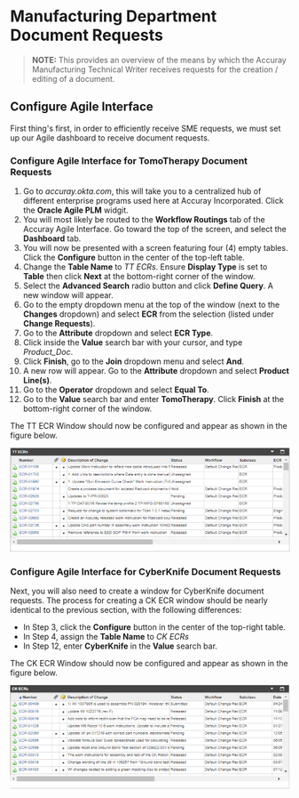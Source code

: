 # Manufacturing Department Document Requests

> **NOTE:** This provides an overview of the means by which the Accuray Manufacturing Technical Writer receives requests for the creation / editing of a document.

## Configure Agile Interface

First thing's first, in order to efficiently receive SME requests, we must set up our Agile dashboard to receive document requests.

### Configure Agile Interface for TomoTherapy Document Requests

1. Go to *accuray.okta.com*, this will take you to a centralized hub of different enterprise programs used here at Accuray Incorporated. Click the **Oracle Agile PLM** widgit.
2. You will most likely be routed to the **Workflow Routings** tab of the Accuray Agile Interface. Go toward the top of the screen, and select the **Dashboard** tab.
3. You will now be presented with a screen featuring four (4) empty tables. Click the **Configure** button in the center of the top-left table.
4. Change the **Table Name** to *TT ECRs*. Ensure **Display Type** is set to **Table** then click **Next** at the bottom-right corner of the window.
5. Select the **Advanced Search** radio button and click **Define Query**. A new window will appear.
6. Go to the empty dropdown menu at the top of the window (next to the **Changes** dropdown) and select **ECR** from the selection (listed under **Change Requests**).
7. Go to the **Attribute** dropdown and select **ECR Type**.
8. Click inside the **Value** search bar with your cursor, and type *Product_Doc*.
9. Click **Finish**, go to the **Join** dropdown menu and select **And**.
10. A new row will appear. Go to the **Attribute** dropdown and select **Product Line(s)**.
11. Go to the **Operator** dropdown and select **Equal To**. 
12. Go to the **Value** search bar and enter **TomoTherapy**. Click **Finish** at the bottom-right corner of the window.

The TT ECR Window should now be configured and appear as shown in the figure below.

![alt text](https://github.com/taddieken95/Accuray_Tech_Comm_Guide/blob/master/img/TT%20ECRs.png "TT ECR Example")

### Configure Agile Interface for CyberKnife Document Requests

Next, you will also need to create a window for CyberKnife document requests. The process for creating a CK ECR window should be nearly identical to the previous section, with the following differences:

* In Step 3, click the **Configure** button in the center of the top-right table.
* In Step 4, assign the **Table Name** to *CK ECRs*
* In Step 12, enter **CyberKnife** in the **Value** search bar.

The CK ECR Window should now be configured and appear as shown in the figure below.

![alt text](https://github.com/taddieken95/Accuray_Tech_Comm_Guide/blob/master/img/CK%20ECRs.png "CK ECR Example")
